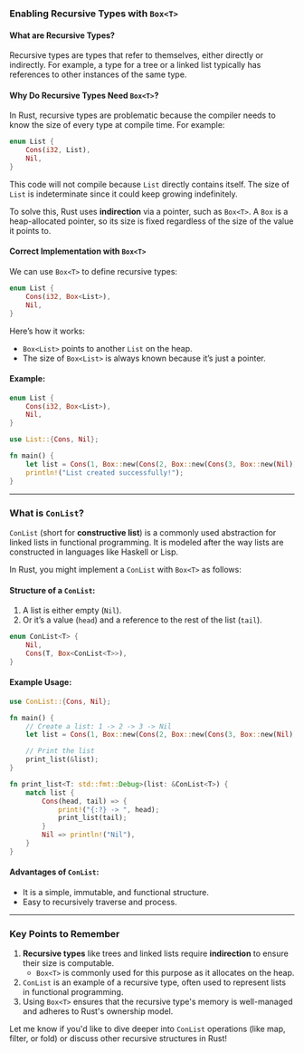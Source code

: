 ### **Enabling Recursive Types with `Box<T>`**

#### **What are Recursive Types?**

Recursive types are types that refer to themselves, either directly or indirectly. For example, a type for a tree or a linked list typically has references to other instances of the same type.

#### **Why Do Recursive Types Need `Box<T>`?**

In Rust, recursive types are problematic because the compiler needs to know the size of every type at compile time. For example:

```rust
enum List {
    Cons(i32, List),
    Nil,
}
```

This code will not compile because `List` directly contains itself. The size of `List` is indeterminate since it could keep growing indefinitely.

To solve this, Rust uses **indirection** via a pointer, such as `Box<T>`. A `Box` is a heap-allocated pointer, so its size is fixed regardless of the size of the value it points to.

#### **Correct Implementation with `Box<T>`**

We can use `Box<T>` to define recursive types:

```rust
enum List {
    Cons(i32, Box<List>),
    Nil,
}
```

Here’s how it works:

- `Box<List>` points to another `List` on the heap.
- The size of `Box<List>` is always known because it’s just a pointer.

#### **Example:**

```rust
enum List {
    Cons(i32, Box<List>),
    Nil,
}

use List::{Cons, Nil};

fn main() {
    let list = Cons(1, Box::new(Cons(2, Box::new(Cons(3, Box::new(Nil))))));
    println!("List created successfully!");
}
```

---

### **What is `ConList`?**

`ConList` (short for **constructive list**) is a commonly used abstraction for linked lists in functional programming. It is modeled after the way lists are constructed in languages like Haskell or Lisp.

In Rust, you might implement a `ConList` with `Box<T>` as follows:

#### **Structure of a `ConList`:**

1. A list is either empty (`Nil`).
2. Or it’s a value (`head`) and a reference to the rest of the list (`tail`).

```rust
enum ConList<T> {
    Nil,
    Cons(T, Box<ConList<T>>),
}
```

#### **Example Usage:**

```rust
use ConList::{Cons, Nil};

fn main() {
    // Create a list: 1 -> 2 -> 3 -> Nil
    let list = Cons(1, Box::new(Cons(2, Box::new(Cons(3, Box::new(Nil))))));

    // Print the list
    print_list(&list);
}

fn print_list<T: std::fmt::Debug>(list: &ConList<T>) {
    match list {
        Cons(head, tail) => {
            print!("{:?} -> ", head);
            print_list(tail);
        }
        Nil => println!("Nil"),
    }
}
```

#### **Advantages of `ConList`:**

- It is a simple, immutable, and functional structure.
- Easy to recursively traverse and process.

---

### **Key Points to Remember**

1. **Recursive types** like trees and linked lists require **indirection** to ensure their size is computable.
    - `Box<T>` is commonly used for this purpose as it allocates on the heap.
2. `ConList` is an example of a recursive type, often used to represent lists in functional programming.
3. Using `Box<T>` ensures that the recursive type's memory is well-managed and adheres to Rust's ownership model.

Let me know if you'd like to dive deeper into `ConList` operations (like map, filter, or fold) or discuss other recursive structures in Rust!